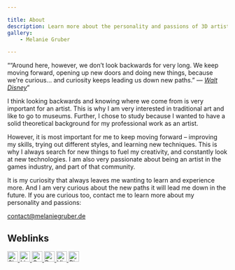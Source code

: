 ```yaml
---

title: About
description: Learn more about the personality and passions of 3D artist Melanie Gruber.
gallery:
    - Melanie Gruber

---
```


<q>“Around here, however, we don’t look backwards for very long. We keep moving forward, opening up new doors and doing
new things, because we're curious… and curiosity keeps leading us down new paths.” — 
<cite><a href="https://en.wikiquote.org/wiki/Walt_Disney" target="_blank">Walt Disney</a></cite></q>

I think looking backwards and knowing where we come from is very important for an artist. This is why I am very
interested in traditional art and like to go to museums. Further, I chose to study because I wanted to have a solid
theoretical background for my professional work as an artist.

However, it is most important for me to keep moving forward – improving my skills, trying out different styles, and
learning new techniques. This is why I always search for new things to fuel my creativity, and constantly look at new
technologies. I am also very passionate about being an artist in the games industry, and part of that community.

It is my curiosity that always leaves me wanting to learn and experience more. And I am very curious about the new paths
it will lead me down in the future. If you are curious too, contact me to learn more about my personality and passions:

[contact@melaniegruber.de](mailto:contact@melaniegruber.de)

<section class="additional-links">
    <h2 class="sr-only">Weblinks</h2>
    <p>
        <a class="img-anchor" href="callto:melaniegruber.de" target="_blank" title="Call me via Skype.">
            <img alt="Skype icon" height="24" src="<%= url.asset('/images/icons/skype.svg') %>" width="24">
        </a>
        <a class="img-anchor" href="https://www.linkedin.com/in/melaniegruber" target="_blank" title="Visit my LinkedIn profile.">
            <img alt="LinkedIn icon" height="24" src="<%= url.asset('/images/icons/linkedin.svg') %>" width="24">
        </a>
        <a class="img-anchor" href="http://www.gameartisans.org/forums/members/175975-MelanieGruber" target="_blank" title="Visit my Game Artisans profile.">
            <picture>
                <source srcset="<%= url.asset('/images/icons/game-artisans-24.webp') %>, <%= url.asset('/images/icons/game-artisans-32.webp') %> 1.5x, <%= url.asset('/images/icons/game-artisans-48.webp') %> 2x, <%= url.asset('/images/icons/game-artisans-72.webp') %> 3x" type="image/webp">
                <img alt="Game Artisans" height="24" src="<%= url.asset('/images/icons/game-artisans-24.png') %>" srcset="<%= url.asset('/images/icons/game-artisans-32.png') %> 1.5x, <%= url.asset('/images/icons/game-artisans-48.png') %> 2x, <%= url.asset('/images/icons/game-artisans-72.png') %> 3x" width="24">
            </picture>
        </a>
        <!-- <a class="img-anchor" href="http://melaniegruber.cgsociety.org/" target="_blank">CG Society</a>-->
        <a class="img-anchor" href="http://melaniegruber.deviantart.com/" target="_blank" title="Visit my DeviantArt profile.">
            <img alt="DeviantArt icon" height="24" src="<%= url.asset('/images/icons/deviantart.svg') %>" width="24">
        </a>
        <a class="img-anchor" href="https://vimeo.com/melaniegruber" target="_blank" title="Visit my Vimeo profile.">
            <img alt="Vimeo icon" height="24" src="<%= url.asset('/images/icons/vimeo.svg') %>" width="24">
        </a>
        <a class="img-anchor" href="http://www.pinterest.com/GruberMelanie/inspiration/" target="_blank" title="Visit my Pinterest board.">
            <img alt="Pinterest icon" height="24" src="<%= url.asset('/images/icons/pinterest.svg') %>" width="24">
        </a>
    </p>
</section>
